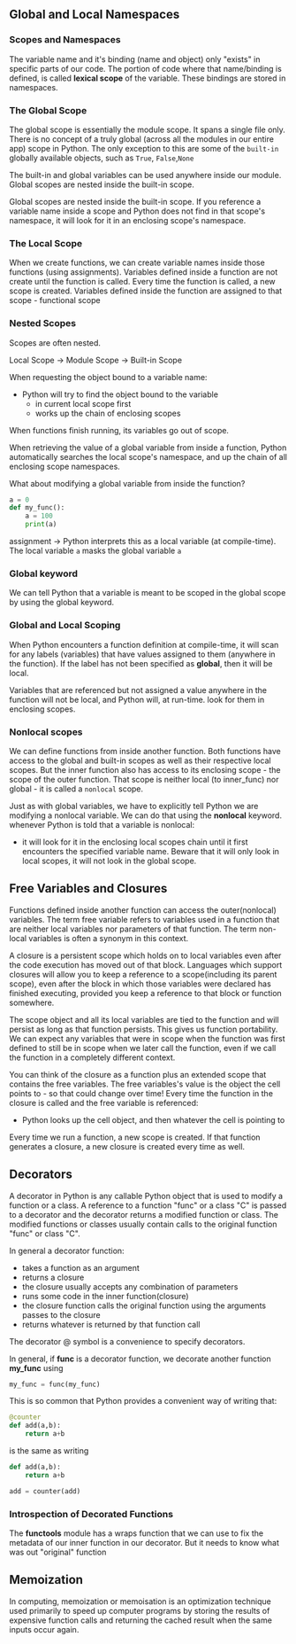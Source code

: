 ## Global and Local Namespaces

### Scopes and Namespaces

The variable name and it's binding (name and object) only "exists" in specific parts of our code. The portion of code where that name/binding is defined, is called **lexical scope** of the variable. These bindings are stored in namespaces.

### The Global Scope

The global scope is essentially the module scope. It spans a single file only. There is no concept of a truly global (across all the modules in our entire app) scope in Python. The only exception to this are some of the `built-in` globally available objects, such as `True`, `False`,`None`

The built-in and global variables can be used anywhere inside our module. Global scopes are nested inside the built-in scope.

Global scopes are nested inside the built-in scope. If you reference a variable name inside a scope and Python does not find in that scope's namespace, it will look for it in an enclosing scope's namespace.

### The Local Scope

When we create functions, we can create variable names inside those functions (using assignments). Variables defined inside a function are not create until the function is called. Every time the function is called, a new scope is created. Variables defined inside the function are assigned to that scope - functional scope

### Nested Scopes

Scopes are often nested.

Local Scope -> Module Scope -> Built-in Scope

When requesting the object bound to a variable name:

- Python will try to find the object bound to the variable
  - in current local scope first
  - works up the chain of enclosing scopes

When functions finish running, its variables go out of scope.

When retrieving the value of a global variable from inside a function, Python automatically searches the local scope's namespace, and up the chain of all enclosing scope namespaces.

What about modifying a global variable from inside the function?

```Python
a = 0
def my_func():
    a = 100
    print(a)
```

assignment -> Python interprets this as a local variable (at compile-time). The local variable `a` masks the global variable `a`

### Global keyword

We can tell Python that a variable is meant to be scoped in the global scope by using the global keyword.

### Global and Local Scoping

When Python encounters a function definition at compile-time, it will scan for any labels (variables) that have values assigned to them (anywhere in the function). If the label has not been specified as **global**, then it will be local.

Variables that are referenced but not assigned a value anywhere in the function will not be local, and Python will, at run-time. look for them in enclosing scopes.

### Nonlocal scopes

We can define functions from inside another function. Both functions have access to the global and built-in scopes as well as their respective local scopes. But the inner function also has access to its enclosing scope - the scope of the outer function. That scope is neither local (to inner_func) nor global - it is called a `nonlocal` scope.

Just as with global variables, we have to explicitly tell Python we are modifying a nonlocal variable. We can do that using the **nonlocal** keyword.
whenever Python is told that a variable is nonlocal:

- it will look for it in the enclosing local scopes chain until it first encounters the specified variable name. Beware that it will only look in local scopes, it will not look in the global scope.

## Free Variables and Closures

Functions defined inside another function can access the outer(nonlocal) variables. The term free variable refers to variables used in a function that are neither local variables nor parameters of that function. The term non-local variables is often a synonym in this context.

A closure is a persistent scope which holds on to local variables even after the code execution has moved out of that block. Languages which support closures will allow you to keep a reference to a scope(including its parent scope), even after the block in which those variables were declared has finished executing, provided you keep a reference to that block or function somewhere.

The scope object and all its local variables are tied to the function and will persist as long as that function persists. This gives us function portability. We can expect any variables that were in scope when the function was first defined to still be in scope when we later call the function, even if we call the function in a completely different context.

You can think of the closure as a function plus an extended scope that contains the free variables. The free variables's value is the object the cell points to - so that could change over time! Every time the function in the closure is called and the free variable is referenced:

- Python looks up the cell object, and then whatever the cell is pointing to

Every time we run a function, a new scope is created. If that function generates a closure, a new closure is created every time as well.

## Decorators

A decorator in Python is any callable Python object that is used to modify a function or a class. A reference to a function "func" or a class "C" is passed to a decorator and the decorator returns a modified function or class. The modified functions or classes usually contain calls to the original function "func" or class "C".

In general a decorator function:

- takes a function as an argument
- returns a closure
- the closure usually accepts any combination of parameters
- runs some code in the inner function(closure)
- the closure function calls the original function using the arguments passes to the closure
- returns whatever is returned by that function call

The decorator @ symbol is a convenience to specify decorators.

In general, if **func** is a decorator function, we decorate another function **my_func** using

```Python
my_func = func(my_func)

```

This is so common that Python provides a convenient way of writing that:

```Python
@counter
def add(a,b):
    return a+b

```

is the same as writing

```Python
def add(a,b):
    return a+b

add = counter(add)
```


### Introspection of Decorated Functions

The **functools** module has a wraps function that we can use to fix the metadata of our inner function in our decorator. But it needs to know what was out "original" function

## Memoization

In computing, memoization or memoisation is an optimization technique used primarily to speed up computer programs by storing the results of expensive function calls and returning the cached result when the same inputs occur again.